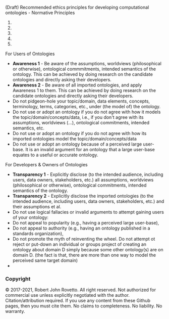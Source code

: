 (Draft) Recommended ethics principles for developing computational ontologies - Normative Principles

1) 
2)
3)
4)
5)

For Users of Ontologies

- **Awareness 1** - Be aware of the assumptions, worldviews (philosophical or otherwise), ontological commmitments, intended semantics of the ontology. This can be achieved by doing research on the candidate ontologies and directly asking their developers. 
- **Awareness 2** - Be aware of all imported ontologies, and apply Awareness 1 to them. This can be achieved by doing research on the candidate ontologies and directly asking their developers.
- Do not pidgeon-hole your topic/domain, data elements, concepts, terminology, terms, categories, etc., under (the model of) the ontology. 
- Do not use or adopt an ontology if you do not agree with how it models the topic/domain/concepts/data, i.e., if you don't agree with its assumptions, worldviews (...), ontological commitments, intended semantics, etc.  
- Do not use or adopt an ontology if you do not agree with how its imported ontologies model the topic/domain/concepts/data
- Do not use or adopt an ontology because of a perceived large user-base. It is an invalid argument for an ontology that a large user-base equates to a useful or accurate ontology.

For Developers & Owners of Ontologies
- **Transparency 1** - Explicitly disclose (to the intended audience, including users, data owners, stakeholders, etc.) all assumptions, worldviews (philosophical or otherwise), ontological commitments, intended semantics of the ontology.
- **Transparency 2** - Explicitly disclose the imported ontologies (to the intended audience, including users, data owners, stakeholders, etc.) and their assumptions et al.
- Do not use logical fallacies or invalid arguments to attempt gaining users of your ontology: 
-   Do not appeal to popularity (e.g., having a perceived large user-base), 
-   Do not appeal to authority (e.g., having an ontology published in a standards organization), 
-   Do not promote the myth of reinventing the wheel. Do not attempt ot reject or put-down an individual or groups project of creating an ontology about domain D simply because some other ontology(s) are on domain D. (the fact is that, there are more than one way to model the perceived same target domain)
-    
### Copyright
© 2017-2021, Robert John Rovetto. All right reserved.
Not authorized for commercial use unless explicitly negotiated with the author. Citation/attribution required. If you use any content from these Github pages, then you must cite them. 
No claims to completeness. No liability. No warranty.

